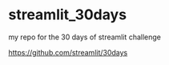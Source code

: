 # streamlit_30days
my repo for the 30 days of streamlit challenge

https://github.com/streamlit/30days
